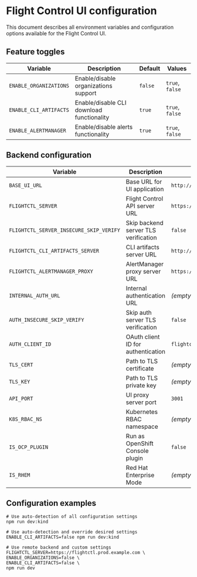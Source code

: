 # Flight Control UI configuration

This document describes all environment variables and configuration options available for the Flight Control UI.

## Feature toggles

| Variable               | Description                               | Default | Values          |
| ---------------------- | ----------------------------------------- | ------- | --------------- |
| `ENABLE_ORGANIZATIONS` | Enable/disable organizations support      | `false` | `true`, `false` |
| `ENABLE_CLI_ARTIFACTS` | Enable/disable CLI download functionality | `true`  | `true`, `false` |
| `ENABLE_ALERTMANAGER`  | Enable/disable alerts functionality       | `true`  | `true`, `false` |

## Backend configuration

| Variable                                | Description                          | Default                  | Values                                 |
| --------------------------------------- | ------------------------------------ | ------------------------ | -------------------------------------- |
| `BASE_UI_URL`                           | Base URL for UI application          | `http://localhost:9000`  | `https://ui.flightctl.example.com`     |
| `FLIGHTCTL_SERVER`                      | Flight Control API server URL        | `https://localhost:3443` | `https://api.flightctl.example.com`    |
| `FLIGHTCTL_SERVER_INSECURE_SKIP_VERIFY` | Skip backend server TLS verification | `false`                  | `true`, `false`                        |
| `FLIGHTCTL_CLI_ARTIFACTS_SERVER`        | CLI artifacts server URL             | `http://localhost:8090`  | `https://cli.flightctl.example.com`    |
| `FLIGHTCTL_ALERTMANAGER_PROXY`          | AlertManager proxy server URL        | `https://localhost:8443` | `https://alerts.flightctl.example.com` |
| `INTERNAL_AUTH_URL`                     | Internal authentication URL          | _(empty)_                | `https://auth.internal.example.com`    |
| `AUTH_INSECURE_SKIP_VERIFY`             | Skip auth server TLS verification    | `false`                  | `true`, `false`                        |
| `AUTH_CLIENT_ID`                        | OAuth client ID for authentication   | `flightctl`              | Custom client ID                       |
| `TLS_CERT`                              | Path to TLS certificate              | _(empty)_                | `/path/to/server.crt`                  |
| `TLS_KEY`                               | Path to TLS private key              | _(empty)_                | `/path/to/server.key`                  |
| `API_PORT`                              | UI proxy server port                 | `3001`                   | `8080`, `3000`, etc.                   |
| `K8S_RBAC_NS`                           | Kubernetes RBAC namespace            | _(empty)_                | `flightctl`                            |
| `IS_OCP_PLUGIN`                         | Run as OpenShift Console plugin      | `false`                  | `true`, `false`                        |
| `IS_RHEM`                               | Red Hat Enterprise Mode              | _(empty)_                | `true`, `false`                        |

## Configuration examples

```shell
# Use auto-detection of all configuration settings
npm run dev:kind
```

```shell
# Use auto-detection and override desired settings
ENABLE_CLI_ARTIFACTS=false npm run dev:kind
```

```shell
# Use remote backend and custom settings
FLIGHTCTL_SERVER=https://flightctl.prod.example.com \
ENABLE_ORGANIZATIONS=false \
ENABLE_CLI_ARTIFACTS=false \
npm run dev
```

